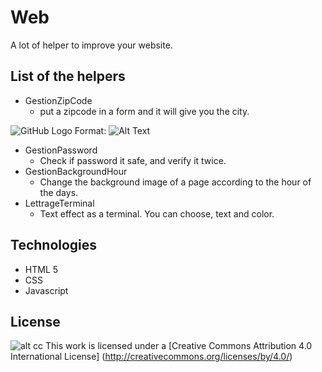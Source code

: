 # Web
A lot of helper to improve your website.

List of the helpers
------- 
* GestionZipCode
   * put a zipcode in a form and it will give you the city.
   

![GitHub Logo](/images/logo.png)
Format: ![Alt Text](url)


* GestionPassword
   * Check if password it safe, and verify it twice.
* GestionBackgroundHour
   * Change the background image of a page according to the hour of the days.
* LettrageTerminal
   * Text effect as a terminal. You can choose, text and color.
   
Technologies   
-------

* HTML 5
* CSS
* Javascript

License
-------
![alt cc](https://licensebuttons.net/l/by/3.0/88x31.png)
This work is licensed under a [Creative Commons Attribution 4.0 International License] (http://creativecommons.org/licenses/by/4.0/)
